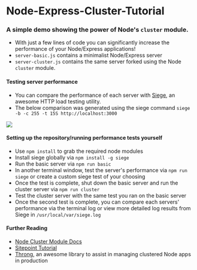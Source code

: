# Node-Express-Cluster-Tutorial
### A simple demo showing the power of Node's `cluster` module.

* With just a few lines of code you can significantly increase the performance of your Node/Express applications!
* `server-basic.js` contains a minimalist Node/Express server
* `server-cluster.js` contains the same server forked using the Node `cluster` module.

#### Testing server performance
* You can compare the performance of each server with [Siege](https://github.com/JoeDog/siege), an awesome HTTP load testing utility.
* The below comparison was generated using the siege command `siege -b -c 255 -t 15S http://localhost:3000`

![](https://github.com/ZLester/Scaling-Node-Express-Applications/blob/master/serverStats.png?raw=true)

#### Setting up the repository/running performance tests yourself
* Use `npm install` to grab the required node modules
* Install siege globally via `npm install -g siege`
* Run the basic server via `npm run basic`
* In another terminal window, test the server's performance via `npm run siege` or create a custom siege test of your choosing
* Once the test is complete, shut down the basic server and run the cluster server via `npm run cluster`
* Test the cluster server with the same test you ran on the basic server
* Once the second test is complete, you can compare each servers' performance via the terminal log or view more detailed log results from Siege in `/usr/local/var/siege.log`

#### Further Reading
* [Node Cluster Module Docs](https://nodejs.org/api/cluster.html)
* [Sitepoint Tutorial](https://www.sitepoint.com/how-to-create-a-node-js-cluster-for-speeding-up-your-apps/)
* [Throng](https://github.com/hunterloftis/throng), an awesome library to assist in managing clustered Node apps in production
